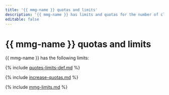 ```yaml
---
title: '{{ mmg-name }} quotas and limits'
description: '{{ mmg-name }} has limits and quotas for the number of clusters, total number of processor cores for all database hosts, total amount of virtual memory for all database hosts, and total storage for all clusters per cloud. For more information about the service limitations, read this article.'
editable: false
---
```



# {{ mmg-name }} quotas and limits

{{ mmg-name }} has the following limits:

{% include [quotes-limits-def.md](../../_includes/quotes-limits-def.md) %}

{% include [increase-quotas.md](../../_includes/increase-quotas.md) %}

{% include [mmg-limits.md](../../_includes/mdb/mmg-limits.md) %}

